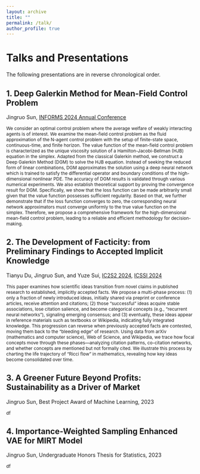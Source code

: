 ```yaml
---
layout: archive
title: ""
permalink: /talk/
author_profile: true
---
```


# Talks and Presentations

The following presentations are in reverse chronological order. 

## 1. Deep Galerkin Method for Mean-Field Control Problem

Jingruo Sun, [INFORMS 2024 Annual Conference](https://meetings.informs.org/wordpress/seattle2024/)

<span style="font-size:85%;"> 
We consider an optimal control problem where the average welfare of weakly interacting agents is of interest. We examine the mean-field control problem as the fluid approximation of the N-agent control problem with the setup of finite-state space, continuous-time, and finite horizon. The value function of the mean-field control problem is characterized as the unique viscosity solution of a Hamilton-Jacobi-Bellman (HJB) equation in the simplex. Adapted from the classical Galerkin method, we construct a Deep Galerkin Method (DGM) to solve the HJB equation. Instead of seeking the reduced form of linear combinations, DGM approximates the solution using a deep neural network which is trained to satisfy the differential operator and boundary conditions of the high-dimensional nonlinear PDE. The accuracy of DGM results is validated through various numerical experiments. We also establish theoretical support by proving the convergence result for DGM. Specifically, we show that the loss function can be made arbitrarily small given that the value function possesses sufficient regularity. Based on that, we further demonstrate that if the loss function converges to zero, the corresponding neural network approximators must converge uniformly to the true value function on the simplex. Therefore, we propose a comprehensive framework for the high-dimensional mean-field control problem, leading to a reliable and efficient methodology for decision-making.
</span>

## 2. The Development of Facticity: from Preliminary Findings to Accepted Implicit Knowledge

Tianyu Du, Jingruo Sun, and Yuze Sui, [IC2S2 2024](https://ic2s2-2024.org/), [ICSSI 2024](https://www.icssi.org/)

<span style="font-size:85%;"> 
This paper examines how scientific ideas transition from novel claims in published research to established, implicitly accepted facts. We propose a multi-phase process: (1) only a fraction of newly introduced ideas, initially shared via preprint or conference articles, receive attention and citations; (2) those “successful” ideas acquire stable associations, lose citation salience, and become categorical concepts (e.g., “recurrent neural networks”), signaling emerging consensus; and (3) eventually, these ideas appear in reference materials such as textbooks or Wikipedia, indicating fully integrated knowledge. This progression can reverse when previously accepted facts are contested, moving them back to the “bleeding edge” of research. Using data from arXiv (mathematics and computer science), Web of Science, and Wikipedia, we trace how focal concepts move through these phases—analyzing citation patterns, co-citation networks, and whether concepts are mentioned but not formally cited. We illustrate this process by charting the life trajectory of “Ricci flow” in mathematics, revealing how key ideas become consolidated over time. 
</span>

## 3. A Greener Future Beyond Profits: Sustainability as a Driver of Market

Jingruo Sun, Best Project Award of Machine Learning, 2023

<span style="font-size:85%;"> 
df
</span>

## 4. Importance-Weighted Sampling Enhanced VAE for MIRT Model

Jingruo Sun, Undergraduate Honors Thesis for Statistics, 2023

<span style="font-size:85%;"> 
df
</span>
